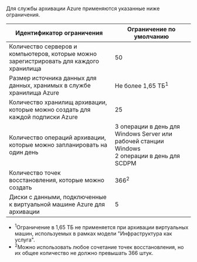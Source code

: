 Для службы архивации Azure применяются указанные ниже ограничения.

| Идентификатор ограничения | Ограничение по умолчанию |
|---|---|
|Количество серверов и компьютеров, которые можно зарегистрировать для каждого хранилища|50|
|Размер источника данных для данных, хранимых в службе хранилища Azure|Не более 1,65 ТБ<sup>1</sup>|
|Количество хранилищ архивации, которые можно создать для каждой подписки Azure|25|
|Количество операций архивации, которые можно запланировать на один день|3 операции в день для Windows Server или рабочей станции Windows <br/> 2 операции в день для SCDPM|
|Количество точек восстановления, которые можно создать|366<sup>2</sup>|
|Диски с данными, подключенные к виртуальной машине Azure для архивации|5|

- <sup>1</sup>Ограничение в 1,65 ТБ не применяется при архивации виртуальных машин, используемых в рамках модели "Инфраструктура как услуга".
- <sup>2</sup>Можно использовать любое сочетание точек восстановления, но их общее количество не должно превышать 366 штук.

<!---HONumber=July15_HO5-->